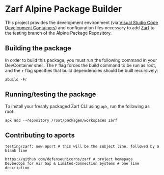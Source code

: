 # Zarf Alpine Package Builder

This project provides the development environment (via [Visual Studio Code Development Containers](https://code.visualstudio.com/docs/devcontainers/containers)) and configuration files necessary to add [Zarf](https://zarf.dev/) to the testing branch of the Alpine Package Repository. 

## Building the package

In order to build this package, you must run the following command in your DevContainer shell. The `F` flag forces the build command to be run as root, and the `r` flag specifies that build dependencies should be built recursively:

```
abuild -Fr
```

## Running/testing the package

To install your freshly packaged Zarf CLI using `apk`, run the following as root:

```
apk add --repository /root/packages/workspaces zarf
```

## Contributing to aports

```
testing/zarf: new aport # this will be the subject line, followed by a blank line

https://github.com/defenseunicorns/zarf # project homepage
DevSecOps for Air Gap & Limited-Connection Systems # one line description
```